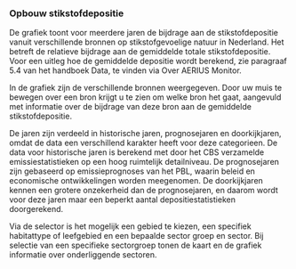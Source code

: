 ### Opbouw stikstofdepositie

De grafiek toont voor meerdere jaren de bijdrage aan de stikstofdepositie vanuit verschillende bronnen op stikstofgevoelige natuur in Nederland. Het betreft de relatieve bijdrage aan de gemiddelde totale stikstofdepositie. Voor een uitleg hoe de gemiddelde depositie wordt berekend, zie paragraaf 5.4 van het handboek Data, te vinden via Over AERIUS Monitor.

In de grafiek zijn de verschillende bronnen weergegeven. Door uw muis te bewegen over een bron krijgt u te zien om welke bron het gaat, aangevuld met informatie over de bijdrage van deze bron aan de gemiddelde stikstofdepositie. 

De jaren zijn verdeeld in historische jaren, prognosejaren en doorkijkjaren, omdat de data een verschillend karakter heeft voor deze categorieen. De data voor historische jaren is berekend met door het CBS verzamelde emissiestatistieken op een hoog ruimtelijk detailniveau. De prognosejaren zijn gebaseerd op emissieprognoses van het PBL, waarin beleid en economische ontwikkelingen worden meegenomen. De doorkijkjaren kennen een grotere onzekerheid dan de prognosejaren, en daarom wordt voor deze jaren maar een beperkt aantal depositiestatistieken doorgerekend.

Via de selector is het mogelijk een gebied te kiezen, een specifiek habitattype of leefgebied en een bepaalde sector groep en sector. Bij selectie van een specifieke sectorgroep tonen de kaart en de grafiek informatie over onderliggende sectoren.

